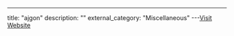 ---
title: "ajgon"
description: ""
external_category: "Miscellaneous"
---[Visit Website](https://github.com/ajgon)

